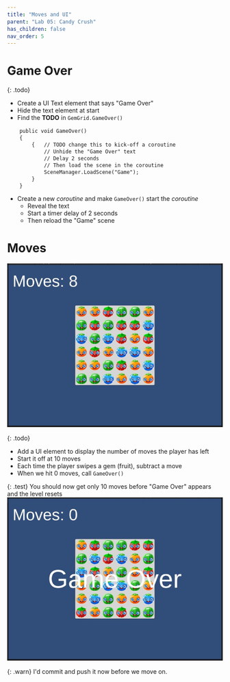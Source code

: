 ```yaml
---
title: "Moves and UI"
parent: "Lab 05: Candy Crush"
has_children: false
nav_order: 5
---
```


# Game Over

{: .todo}
* Create a UI Text element that says "Game Over"
* Hide the text element at start
* Find the **TODO** in `GemGrid.GameOver()`
```
    public void GameOver()
    {
        {   // TODO change this to kick-off a coroutine
            // Unhide the "Game Over" text
            // Delay 2 seconds
            // Then load the scene in the coroutine
            SceneManager.LoadScene("Game");
        }
    }
```
* Create a new *coroutine* and make `GameOver()` start the *coroutine*
	* Reveal the text
	* Start a timer delay of 2 seconds
	* Then reload the "Game" scene

# Moves
![Moves](images/lab05/moves.jpg "Moves")

{: .todo}
* Add a UI element to display the number of moves the player has left
* Start it off at 10 moves
* Each time the player swipes a gem (fruit), subtract a move
* When we hit 0 moves, call `GameOver()`

{: .test}
You should now get only 10 moves before "Game Over" appears and the level resets
![Game Over](images/lab05/gameover.jpg "Game Over")

{: .warn}
I'd commit and push it now before we move on.


